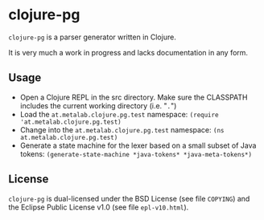 clojure-pg
==========

`clojure-pg` is a parser generator written in Clojure.

It is very much a work in progress and lacks documentation in any form.

Usage
-----

* Open a Clojure REPL in the src directory. Make sure the CLASSPATH includes the current working directory (i.e. "`.`")
* Load the `at.metalab.clojure.pg.test` namespace: `(require 'at.metalab.clojure.pg.test)`
* Change into the `at.metalab.clojure.pg.test` namespace: `(ns at.metalab.clojure.pg.test)`
* Generate a state machine for the lexer based on a small subset of Java tokens: `(generate-state-machine *java-tokens* *java-meta-tokens*)`

License
-------

`clojure-pg` is dual-licensed under the BSD License (see file `COPYING`) and the Eclipse Public License v1.0 (see file `epl-v10.html`).
